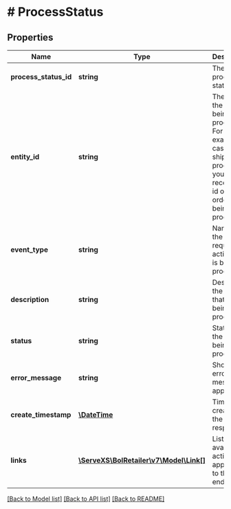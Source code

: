 # # ProcessStatus

## Properties

Name | Type | Description | Notes
------------ | ------------- | ------------- | -------------
**process_status_id** | **string** | The process status id. | [optional]
**entity_id** | **string** | The id of the object being processed. For example, in case of a shipment process id, you will receive the id of the order item being processed. | [optional]
**event_type** | **string** | Name of the requested action that is being processed. |
**description** | **string** | Describes the action that is being processed. |
**status** | **string** | Status of the action being processed. |
**error_message** | **string** | Shows error message if applicable. | [optional]
**create_timestamp** | [**\DateTime**](\DateTime.md) | Time of creation of the response. |
**links** | [**\ServeXS\BolRetailer\v7\Model\Link[]**](Link.md) | Lists available actions applicable to this endpoint. |

[[Back to Model list]](../../README.md#models) [[Back to API list]](../../README.md#endpoints) [[Back to README]](../../README.md)
